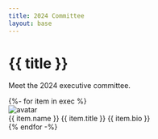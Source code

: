 ```yaml
---
title: 2024 Committee
layout: base
---
```


<div class="prose lg:prose-lg m-8 md:m-12">
	<h1>{{ title }}</h1>
	<p>Meet the 2024 executive committee.</p>
</div>

<div class="flex flex-wrap justify-center left-0 w-screen">
{%- for item in exec %}
  <div class="md:w-1/4 lg:w-1/6 mx-2 mb-5 overflow-hidden bg-white rounded-lg shadow-lg">
    <img class="object-cover w-full h-96 md:h-56 lg:h-96 mt-0 mb-6" src="/assets/{{ item.photo }}" alt="avatar">
    <div class="py-5 text-center">
      <span class="block text-2xl font-bold text-gray-800">{{ item.name }}</span>
      <span class="block text-l font-bold text-gray-400">{{ item.title }}</span>
      <span class="text-sm text-gray-700">{{ item.bio }}</span>
    </div>
  </div>
{% endfor -%}
</div>



